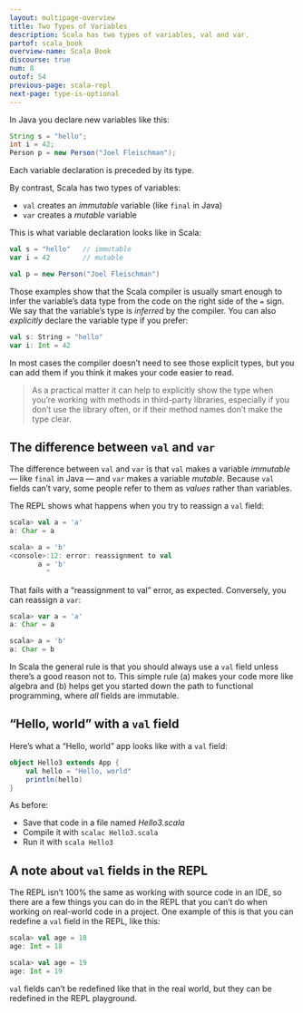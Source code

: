 ```yaml
---
layout: multipage-overview
title: Two Types of Variables
description: Scala has two types of variables, val and var.
partof: scala_book
overview-name: Scala Book
discourse: true
num: 8
outof: 54
previous-page: scala-repl
next-page: type-is-optional
---
```



In Java you declare new variables like this:

```java
String s = "hello";
int i = 42;
Person p = new Person("Joel Fleischman");
```

Each variable declaration is preceded by its type.

By contrast, Scala has two types of variables:

- `val` creates an *immutable* variable (like `final` in Java)
- `var` creates a *mutable* variable

This is what variable declaration looks like in Scala:

```scala
val s = "hello"   // immutable
var i = 42        // mutable

val p = new Person("Joel Fleischman")
```

Those examples show that the Scala compiler is usually smart enough to infer the variable’s data type from the code on the right side of the `=` sign. We say that the variable’s type is *inferred* by the compiler. You can also *explicitly* declare the variable type if you prefer:

```scala
val s: String = "hello"
var i: Int = 42
```

In most cases the compiler doesn’t need to see those explicit types, but you can add them if you think it makes your code easier to read.

>As a practical matter it can help to explicitly show the type when you’re working with methods in third-party libraries, especially if you don’t use the library often, or if their method names don’t make the type clear.



## The difference between `val` and `var`

The difference between `val` and `var` is that `val` makes a variable *immutable* — like `final` in Java — and `var` makes a variable *mutable*. Because `val` fields can’t vary, some people refer to them as *values* rather than variables.

The REPL shows what happens when you try to reassign a `val` field:

```scala
scala> val a = 'a'
a: Char = a

scala> a = 'b'
<console>:12: error: reassignment to val
       a = 'b'
         ^
```

That fails with a “reassignment to val” error, as expected. Conversely, you can reassign a `var`:

```scala
scala> var a = 'a'
a: Char = a

scala> a = 'b'
a: Char = b
```

In Scala the general rule is that you should always use a `val` field unless there’s a good reason not to. This simple rule (a) makes your code more like algebra and (b) helps get you started down the path to functional programming, where *all* fields are immutable.



## “Hello, world” with a `val` field

Here’s what a “Hello, world” app looks like with a `val` field:

```scala
object Hello3 extends App {
    val hello = "Hello, world"
    println(hello)
}
```

As before:

- Save that code in a file named *Hello3.scala*
- Compile it with `scalac Hello3.scala`
- Run it with `scala Hello3`



## A note about `val` fields in the REPL

The REPL isn’t 100% the same as working with source code in an IDE, so there are a few things you can do in the REPL that you can’t do when working on real-world code in a project. One example of this is that you can redefine a `val` field in the REPL, like this:

```scala
scala> val age = 18
age: Int = 18

scala> val age = 19
age: Int = 19
```

`val` fields can’t be redefined like that in the real world, but they can be redefined in the REPL playground.









